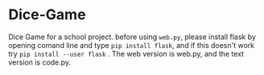# Dice-Game
Dice Game for a school project. before using `web.py`, please install flask by opening comand line and type `pip install flask`, and if this doesn't work try `pip install --user flask` . The web version is web.py, and the text version is code.py.
